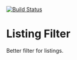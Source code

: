 [![Build Status](https://travis-ci.org/Einrichtungshaus-Ostermann/OstListingFilter.svg?branch=master)](https://travis-ci.org/Einrichtungshaus-Ostermann/OstListingFilter)
# Listing Filter
Better filter for listings.